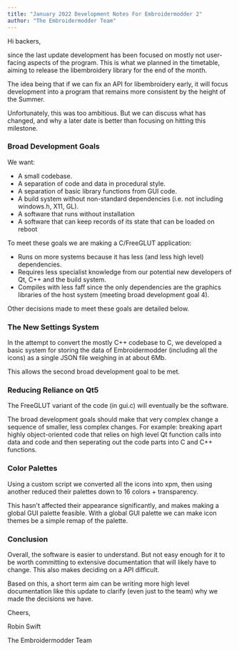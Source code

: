 ```yaml
---
title: "January 2022 Development Notes For Embroidermodder 2"
author: "The Embroidermodder Team"
---
```


Hi backers,

since the last update development has been focused on mostly not user-facing aspects of the program. This is what we planned in the timetable, aiming to release the libembroidery library for the end of the month.

The idea being that if we can fix an API for libembroidery early, it will focus development into a program that remains more consistent by the height of the Summer.

Unfortunately, this was too ambitious. But we can discuss what has changed, and why a later date is better than focusing on hitting this milestone.

### Broad Development Goals

We want:

 * A small codebase.
 * A separation of code and data in procedural style.
 * A separation of basic library functions from GUI code.
 * A build system without non-standard dependencies (i.e. not including windows.h, X11, GL).
 * A software that runs without installation
 * A software that can keep records of its state that can be loaded on reboot

To meet these goals we are making a C/FreeGLUT application:

 * Runs on more systems because it has less (and less high level) dependencies.
 * Requires less specialist knowledge from our potential new developers of Qt, C++ and the build system.
 * Compiles with less faff since the only dependencies are the graphics libraries of the host system (meeting broad development goal 4).

Other decisions made to meet these goals are detailed below.

### The New Settings System

In the attempt to convert the mostly C++ codebase to C, we developed a basic system for storing the data of Embroidermodder (including all the icons) as a single JSON file weighing in at about 6Mb.

This allows the second broad development goal to be met.

### Reducing Reliance on Qt5

The FreeGLUT variant of the code (in gui.c) will eventually be the software.

The broad development goals should make that very complex change a sequence of smaller, less complex changes. For example: breaking apart highly object-oriented code that relies on high level Qt function calls into data and code and then seperating out the code parts into C and C++ functions.

### Color Palettes

Using a custom script we converted all the icons into xpm, then using another reduced their palettes down to 16 colors + transparency.

This hasn't affected their appearance significantly, and makes making a global GUI palette feasible. With a global GUI palette we can make icon themes be a simple remap of the palette.

### Conclusion

Overall, the software is easier to understand. But not easy enough for it to be worth committing to extensive documentation that will likely have to change. This also makes deciding on a API difficult.

Based on this, a short term aim can be writing more high level documentation like this update to clarify (even just to the team) why we made the decisions we have.

Cheers,

Robin Swift

The Embroidermodder Team

